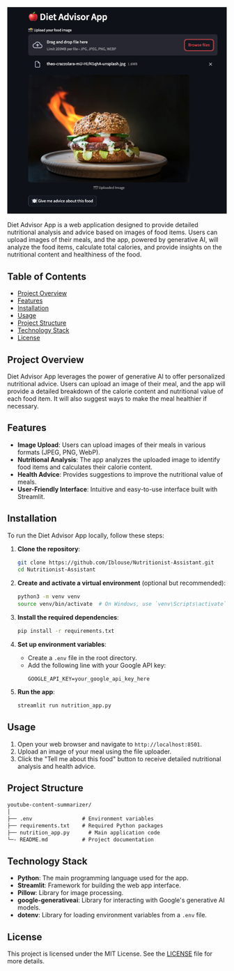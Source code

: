 <img src="https://github.com/Iblouse/Nutritionist-Assistant/blob/main/DietApp.png" width="600"/>

Diet Advisor App is a web application designed to provide detailed nutritional analysis and advice based on images of food items. Users can upload images of their meals, and the app, powered by generative AI, will analyze the food items, calculate total calories, and provide insights on the nutritional content and healthiness of the food.

## Table of Contents

- [Project Overview](#project-overview)
- [Features](#features)
- [Installation](#installation)
- [Usage](#usage)
- [Project Structure](#project-structure)
- [Technology Stack](#technology-stack)
- [License](#license)

## Project Overview

Diet Advisor App leverages the power of generative AI to offer personalized nutritional advice. Users can upload an image of their meal, and the app will provide a detailed breakdown of the calorie content and nutritional value of each food item. It will also suggest ways to make the meal healthier if necessary.

## Features

- **Image Upload**: Users can upload images of their meals in various formats (JPEG, PNG, WebP).
- **Nutritional Analysis**: The app analyzes the uploaded image to identify food items and calculates their calorie content.
- **Health Advice**: Provides suggestions to improve the nutritional value of meals.
- **User-Friendly Interface**: Intuitive and easy-to-use interface built with Streamlit.

## Installation

To run the Diet Advisor App locally, follow these steps:

1. **Clone the repository**:
    ```bash
    git clone https://github.com/Iblouse/Nutritionist-Assistant.git
    cd Nutritionist-Assistant
    ```

2. **Create and activate a virtual environment** (optional but recommended):
    ```bash
    python3 -m venv venv
    source venv/bin/activate  # On Windows, use `venv\Scripts\activate`
    ```

3. **Install the required dependencies**:
    ```bash
    pip install -r requirements.txt
    ```

4. **Set up environment variables**:
    - Create a `.env` file in the root directory.
    - Add the following line with your Google API key:
      ```env
      GOOGLE_API_KEY=your_google_api_key_here
      ```

5. **Run the app**:
    ```bash
    streamlit run nutrition_app.py 
    ```

## Usage

1. Open your web browser and navigate to `http://localhost:8501`.
2. Upload an image of your meal using the file uploader.
3. Click the "Tell me about this food" button to receive detailed nutritional analysis and health advice.

## Project Structure

```
youtube-content-summarizer/
│
├── .env                # Environment variables
├── requirements.txt    # Required Python packages
├── nutrition_app.py      # Main application code
└─- README.md           # Project documentation
```

## Technology Stack

- **Python**: The main programming language used for the app.
- **Streamlit**: Framework for building the web app interface.
- **Pillow**: Library for image processing.
- **google-generativeai**: Library for interacting with Google's generative AI models.
- **dotenv**: Library for loading environment variables from a `.env` file.

## License

This project is licensed under the MIT License. See the [LICENSE](LICENSE) file for more details.
